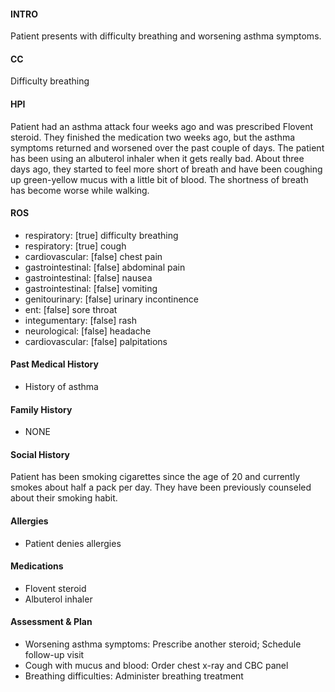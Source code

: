 #### INTRO 
Patient presents with difficulty breathing and worsening asthma symptoms. 

#### CC 
Difficulty breathing 

#### HPI 
Patient had an asthma attack four weeks ago and was prescribed Flovent steroid. They finished the medication two weeks ago, but the asthma symptoms returned and worsened over the past couple of days. The patient has been using an albuterol inhaler when it gets really bad. About three days ago, they started to feel more short of breath and have been coughing up green-yellow mucus with a little bit of blood. The shortness of breath has become worse while walking.

#### ROS 
- respiratory: [true] difficulty breathing 
- respiratory: [true] cough 
- cardiovascular: [false] chest pain 
- gastrointestinal: [false] abdominal pain 
- gastrointestinal: [false] nausea 
- gastrointestinal: [false] vomiting 
- genitourinary: [false] urinary incontinence 
- ent: [false] sore throat 
- integumentary: [false] rash 
- neurological: [false] headache 
- cardiovascular: [false] palpitations 

#### Past Medical History 
- History of asthma

#### Family History 
- NONE

#### Social History 
Patient has been smoking cigarettes since the age of 20 and currently smokes about half a pack per day. They have been previously counseled about their smoking habit.

#### Allergies 
- Patient denies allergies

#### Medications 
- Flovent steroid
- Albuterol inhaler

#### Assessment & Plan 
- Worsening asthma symptoms: Prescribe another steroid; Schedule follow-up visit
- Cough with mucus and blood: Order chest x-ray and CBC panel
- Breathing difficulties: Administer breathing treatment

